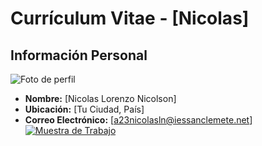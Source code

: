 # Currículum Vitae - [Nicolas]

## Información Personal
![Foto de perfil](https://hips.hearstapps.com/hmg-prod/images/dog-puppy-on-garden-royalty-free-image-1586966191.jpg?crop=0.752xw:1.00xh;0.175xw,0&resize=1200:*)
- **Nombre:** [Nicolas Lorenzo Nicolson]
- **Ubicación:** [Tu Ciudad, País]
- **Correo Electrónico:** [a23nicolasln@iessanclemete.net]
[![Muestra de Trabajo](https://deproconsultores.com/wp-content/uploads/2018/11/Art-245-Trabajo-en-casa-1.jpg)](muestra.md)